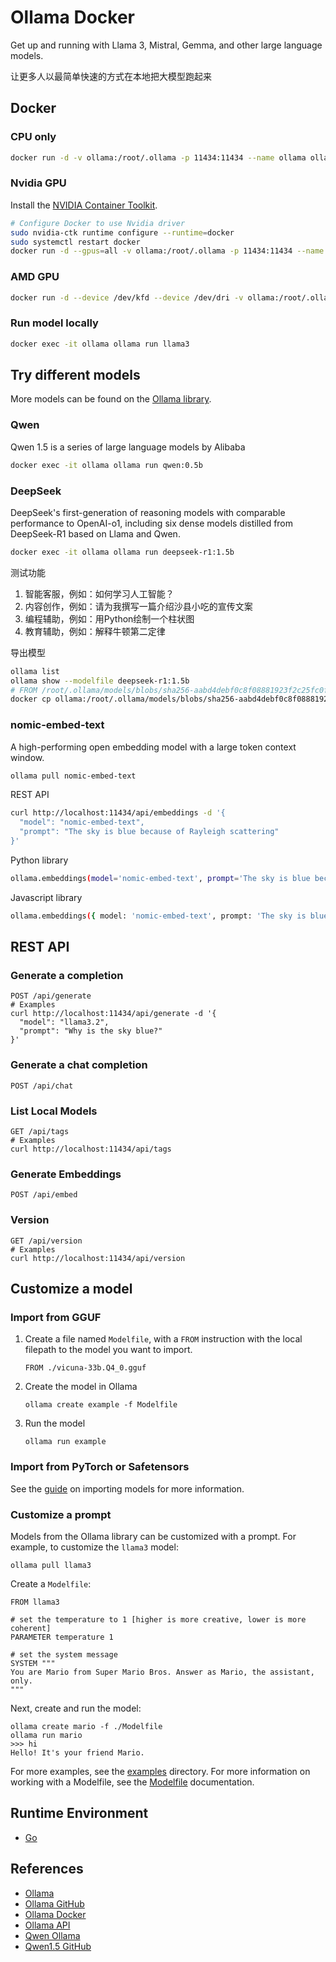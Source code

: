 # Ollama Docker

Get up and running with Llama 3, Mistral, Gemma, and other large language models.

让更多人以最简单快速的方式在本地把大模型跑起来

## Docker
### CPU only
```sh
docker run -d -v ollama:/root/.ollama -p 11434:11434 --name ollama ollama/ollama
```

### Nvidia GPU
Install the [NVIDIA Container Toolkit](https://docs.nvidia.com/datacenter/cloud-native/container-toolkit/latest/install-guide.html#installation).
```sh
# Configure Docker to use Nvidia driver
sudo nvidia-ctk runtime configure --runtime=docker
sudo systemctl restart docker
docker run -d --gpus=all -v ollama:/root/.ollama -p 11434:11434 --name ollama ollama/ollama
```

### AMD GPU
```sh
docker run -d --device /dev/kfd --device /dev/dri -v ollama:/root/.ollama -p 11434:11434 --name ollama ollama/ollama:rocm
```

### Run model locally
```sh
docker exec -it ollama ollama run llama3
```

## Try different models
More models can be found on the [Ollama library](https://ollama.com/library).

### Qwen
Qwen 1.5 is a series of large language models by Alibaba
```sh
docker exec -it ollama ollama run qwen:0.5b
```

### DeepSeek
DeepSeek's first-generation of reasoning models with comparable performance to OpenAI-o1, including six dense models distilled from DeepSeek-R1 based on Llama and Qwen.
```sh
docker exec -it ollama ollama run deepseek-r1:1.5b
```

测试功能
1. 智能客服，例如：如何学习人工智能？
2. 内容创作，例如：请为我撰写一篇介绍沙县小吃的宣传文案
3. 编程辅助，例如：用Python绘制一个柱状图
4. 教育辅助，例如：解释牛顿第二定律

导出模型
```sh
ollama list
ollama show --modelfile deepseek-r1:1.5b
# FROM /root/.ollama/models/blobs/sha256-aabd4debf0c8f08881923f2c25fc0fdeed24435271c2b3e92c4af36704040dbc
docker cp ollama:/root/.ollama/models/blobs/sha256-aabd4debf0c8f08881923f2c25fc0fdeed24435271c2b3e92c4af36704040dbc ./deepseek-r1-1.5b.gguf
```

### nomic-embed-text
A high-performing open embedding model with a large token context window.
```sh
ollama pull nomic-embed-text
```
REST API
```sh
curl http://localhost:11434/api/embeddings -d '{
  "model": "nomic-embed-text",
  "prompt": "The sky is blue because of Rayleigh scattering"
}'
```
Python library
```sh
ollama.embeddings(model='nomic-embed-text', prompt='The sky is blue because of rayleigh scattering')
```
Javascript library
```sh
ollama.embeddings({ model: 'nomic-embed-text', prompt: 'The sky is blue because of rayleigh scattering' })
```

## REST API
### Generate a completion
```
POST /api/generate
# Examples
curl http://localhost:11434/api/generate -d '{
  "model": "llama3.2",
  "prompt": "Why is the sky blue?"
}'
```

### Generate a chat completion
```
POST /api/chat
```

### List Local Models
```
GET /api/tags
# Examples
curl http://localhost:11434/api/tags
```

### Generate Embeddings
```
POST /api/embed
```

### Version
```
GET /api/version
# Examples
curl http://localhost:11434/api/version
```

## Customize a model
### Import from GGUF
1. Create a file named `Modelfile`, with a `FROM` instruction with the local filepath to the model you want to import.
   ```
   FROM ./vicuna-33b.Q4_0.gguf
   ```
2. Create the model in Ollama
   ```
   ollama create example -f Modelfile
   ```
3. Run the model
   ```
   ollama run example
   ```

### Import from PyTorch or Safetensors
See the [guide](https://github.com/ollama/ollama/blob/main/docs/import.md) on importing models for more information.

### Customize a prompt
Models from the Ollama library can be customized with a prompt. For example, to customize the `llama3` model:
```
ollama pull llama3
```

Create a `Modelfile`:
```
FROM llama3

# set the temperature to 1 [higher is more creative, lower is more coherent]
PARAMETER temperature 1

# set the system message
SYSTEM """
You are Mario from Super Mario Bros. Answer as Mario, the assistant, only.
"""
```

Next, create and run the model:
```
ollama create mario -f ./Modelfile
ollama run mario
>>> hi
Hello! It's your friend Mario.
```

For more examples, see the [examples](https://github.com/ollama/ollama/blob/main/examples) directory. For more information on working with a Modelfile, see the [Modelfile](https://github.com/ollama/ollama/blob/main/docs/modelfile.md) documentation.

## Runtime Environment
- [Go](https://golang.org/)

## References
- [Ollama](https://ollama.com/)
- [Ollama GitHub](https://github.com/ollama/ollama)
- [Ollama Docker](https://hub.docker.com/r/ollama/ollama)
- [Ollama API](https://github.com/ollama/ollama/blob/main/docs/api.md)
- [Qwen Ollama](https://qwen.readthedocs.io/zh-cn/latest/run_locally/ollama.html)
- [Qwen1.5 GitHub](https://github.com/QwenLM/Qwen1.5)